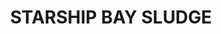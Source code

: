 ---
title: "STARSHIP BAY SLUDGE"
price: "TBA"
desc: "Opis nije dostupan"
img_path: "/assets/img/A.MIG-3532.jpg"
brand: AMMO
available: true
cat: "weathering"
subcat: "OILBRUSHERS"
subsubcat: "SS"
---
